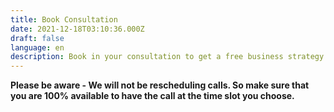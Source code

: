 ```yaml
---
title: Book Consultation
date: 2021-12-18T03:10:36.000Z
draft: false
language: en
description: Book in your consultation to get a free business strategy session
---
```


**Please be aware - We will not be rescheduling calls. So make sure that you are 100% available to have the call at the time slot you choose.**
<!-- Calendly inline widget begin -->
<div class="calendly-inline-widget" data-url="https://calendly.com/topbusinesscoaching/strategy-call?hide_gdpr_banner=1&primary_color=2564eb" style="min-width:320px;height:1000px;"></div>
<script type="text/javascript" src="https://assets.calendly.com/assets/external/widget.js" async></script>
<!-- Calendly inline widget end -->